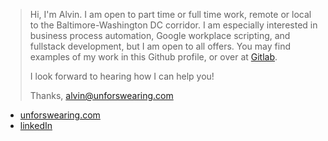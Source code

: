 > Hi, I'm Alvin. I am open to part time or full time work, remote or local to the Baltimore-Washington DC corridor. I am especially interested in business process automation, Google workplace scripting, and fullstack development, but I am open to all offers. You may find examples of my work in this Github profile, or over at [Gitlab](https://gitlab.com/unforswearing).
>
> I look forward to hearing how I can help you!
>
> Thanks,
> alvin@unforswearing.com


- [unforswearing.com](https://www.unforswearing.com)
- [linkedIn](https://www.linkedin.com/in/alvin-charity/)


<!--
**unforswearing/unforswearing** is a ✨ _special_ ✨ repository because its `README.md` (this file) appears on your GitHub profile.
-->
